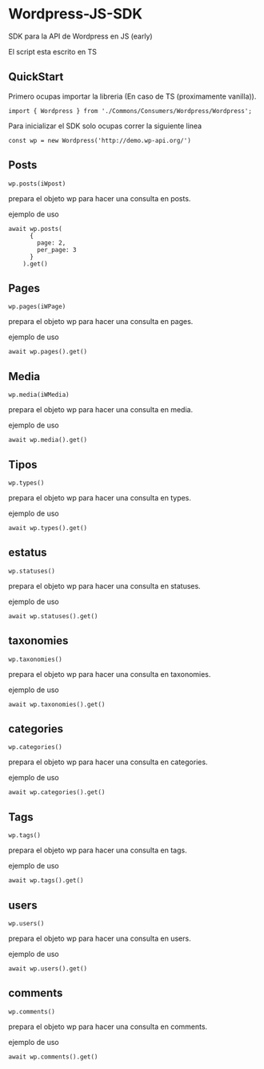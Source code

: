 # Wordpress-JS-SDK
SDK para la API de Wordpress en JS (early)


El script esta escrito en TS
## QuickStart
Primero ocupas importar la libreria (En caso de TS (proximamente vanilla)).

`import { Wordpress } from './Commons/Consumers/Wordpress/Wordpress';`

Para inicializar el SDK solo ocupas correr la siguiente linea

`const wp = new Wordpress('http://demo.wp-api.org/')`

## Posts

`wp.posts(iWpost)` 

prepara el objeto wp para hacer una consulta en posts.

ejemplo de uso
```
await wp.posts(
      {
        page: 2,
        per_page: 3
      }
    ).get()
```

## Pages

`wp.pages(iWPage)` 

prepara el objeto wp para hacer una consulta en pages.

ejemplo de uso
```
await wp.pages().get()
```

## Media

`wp.media(iWMedia)` 

prepara el objeto wp para hacer una consulta en media.

ejemplo de uso
```
await wp.media().get()
```

## Tipos

`wp.types()` 

prepara el objeto wp para hacer una consulta en types.

ejemplo de uso
```
await wp.types().get()
```

## estatus

`wp.statuses()` 

prepara el objeto wp para hacer una consulta en statuses.

ejemplo de uso
```
await wp.statuses().get()
```

## taxonomies

`wp.taxonomies()` 

prepara el objeto wp para hacer una consulta en taxonomies.

ejemplo de uso
```
await wp.taxonomies().get()
```

## categories

`wp.categories()` 

prepara el objeto wp para hacer una consulta en categories.

ejemplo de uso
```
await wp.categories().get()
```

## Tags

`wp.tags()` 

prepara el objeto wp para hacer una consulta en tags.

ejemplo de uso
```
await wp.tags().get()
```

## users

`wp.users()` 

prepara el objeto wp para hacer una consulta en users.

ejemplo de uso
```
await wp.users().get()
```

## comments

`wp.comments()` 

prepara el objeto wp para hacer una consulta en comments.

ejemplo de uso
```
await wp.comments().get()
```

